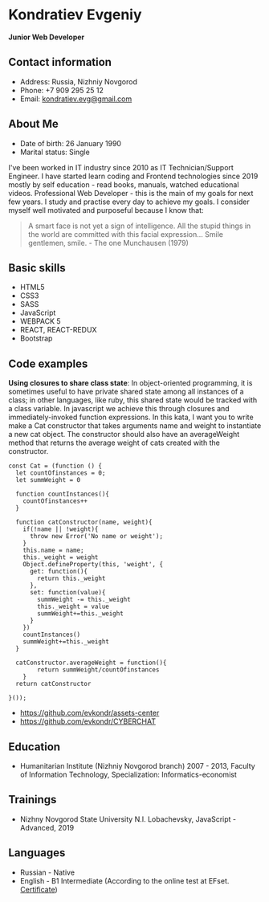 # Kondratiev Evgeniy
**Junior Web Developer**
## Contact information
* Address:        Russia, Nizhniy Novgorod
* Phone:          +7 909 295 25 12
* Email:          kondratiev.evg@gmail.com

## About Me
* Date of birth:  26 January 1990
* Marital status: Single

I've been worked in IT industry since 2010 as IT Technician/Support Engineer. I have started learn coding and Frontend technologies since 2019 mostly by self education - read books, manuals, watched educational videos. Professional Web Developer - this is the main of my goals for next few years. I study and practise every day to achieve my goals. I consider myself well motivated and purposeful because I know that: 
> A smart face is not yet a sign of intelligence. All the stupid things in the world are committed with this facial expression... Smile gentlemen, smile. - The one Munchausen (1979)

## Basic skills
* HTML5
* CSS3
* SASS
* JavaScript
* WEBPACK 5
* REACT, REACT-REDUX
* Bootstrap

## Code examples
**Using closures to share class state**: In object-oriented programming, it is sometimes useful to have private shared state among all instances of a class; in other languages, like ruby, this shared state would be tracked with a class variable. In javascript we achieve this through closures and immediately-invoked function expressions.
In this kata, I want you to write make a Cat constructor that takes arguments name and weight to instantiate a new cat object. The constructor should also have an averageWeight method that returns the average weight of cats created with the constructor.
```
const Cat = (function () {
  let countOfinstances = 0;
  let summWeight = 0
  
  function countInstances(){
    countOfinstances++
  }

  function catConstructor(name, weight){
    if(!name || !weight){
      throw new Error('No name or weight');
    }
    this.name = name;
    this._weight = weight
    Object.defineProperty(this, 'weight', {
      get: function(){
        return this._weight
      },
      set: function(value){
        summWeight -= this._weight
        this._weight = value
        summWeight+=this._weight
      }
    })
    countInstances()
    summWeight+=this._weight
  }

  catConstructor.averageWeight = function(){
        return summWeight/countOfinstances
    }
  return catConstructor
  
}());
```
* https://github.com/evkondr/assets-center
* https://github.com/evkondr/CYBERCHAT

## Education
* Humanitarian Institute (Nizhniy Novgorod branch) 2007 - 2013, Faculty of Information Technology, Specialization: Informatics-economist

## Trainings
* Nizhny Novgorod State University N.I. Lobachevsky, JavaScript - Advanced, 2019

## Languages
* Russian - Native
* English - B1  Intermediate (According to the online test at EFset. [Certificate](https://www.efset.org/cert/GKMBE2))